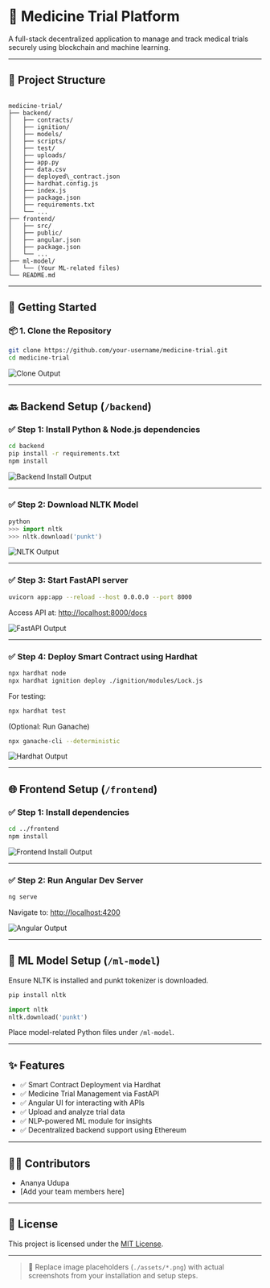 
# 💊 Medicine Trial Platform

A full-stack decentralized application to manage and track medical trials securely using blockchain and machine learning.

---

## 📁 Project Structure

```

medicine-trial/
├── backend/
│   ├── contracts/
│   ├── ignition/
│   ├── models/
│   ├── scripts/
│   ├── test/
│   ├── uploads/
│   ├── app.py
│   ├── data.csv
│   ├── deployed\_contract.json
│   ├── hardhat.config.js
│   ├── index.js
│   ├── package.json
│   ├── requirements.txt
│   └── ...
├── frontend/
│   ├── src/
│   ├── public/
│   ├── angular.json
│   ├── package.json
│   └── ...
├── ml-model/
│   └── (Your ML-related files)
└── README.md

````

---

## 🚀 Getting Started

### 📦 1. Clone the Repository

```bash
git clone https://github.com/your-username/medicine-trial.git
cd medicine-trial
````

![Clone Output](./assets/clone.png)

---

## 🔙 Backend Setup (`/backend`)

### ✅ Step 1: Install Python & Node.js dependencies

```bash
cd backend
pip install -r requirements.txt
npm install
```

![Backend Install Output](medicine-trial/assests/backend.jpg)

---

### ✅ Step 2: Download NLTK Model

```python
python
>>> import nltk
>>> nltk.download('punkt')
```

![NLTK Output](./assets/nltk-download.png)

---

### ✅ Step 3: Start FastAPI server

```bash
uvicorn app:app --reload --host 0.0.0.0 --port 8000
```

Access API at: [http://localhost:8000/docs](http://localhost:8000/docs)

![FastAPI Output](./assets/fastapi.png)

---

### ✅ Step 4: Deploy Smart Contract using Hardhat

```bash
npx hardhat node
npx hardhat ignition deploy ./ignition/modules/Lock.js
```

For testing:

```bash
npx hardhat test
```

(Optional: Run Ganache)

```bash
npx ganache-cli --deterministic
```

![Hardhat Output](./assets/hardhat.png)

---

## 🌐 Frontend Setup (`/frontend`)

### ✅ Step 1: Install dependencies

```bash
cd ../frontend
npm install
```

![Frontend Install Output](./assets/frontend-install.png)

---

### ✅ Step 2: Run Angular Dev Server

```bash
ng serve
```

Navigate to: [http://localhost:4200](http://localhost:4200)

![Angular Output](./assets/angular.png)

---

## 🧠 ML Model Setup (`/ml-model`)

Ensure NLTK is installed and punkt tokenizer is downloaded.

```bash
pip install nltk
```

```python
import nltk
nltk.download('punkt')
```

Place model-related Python files under `/ml-model`.

---

## ✨ Features

* ✅ Smart Contract Deployment via Hardhat
* ✅ Medicine Trial Management via FastAPI
* ✅ Angular UI for interacting with APIs
* ✅ Upload and analyze trial data
* ✅ NLP-powered ML module for insights
* ✅ Decentralized backend support using Ethereum

---

## 👩‍💻 Contributors

* Ananya Udupa
* \[Add your team members here]

---

## 📜 License

This project is licensed under the [MIT License](LICENSE).

---

> 📌 Replace image placeholders (`./assets/*.png`) with actual screenshots from your installation and setup steps.

```


